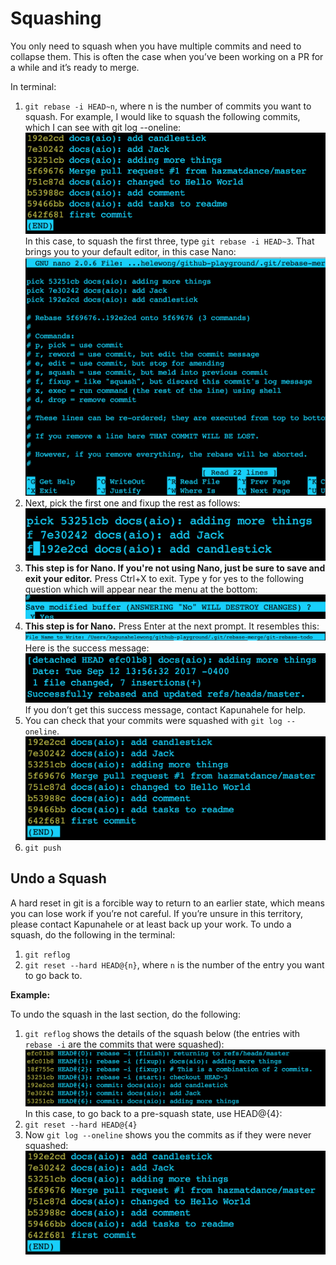 
# Squashing

You only need to squash when you have multiple commits and need to collapse them. 
This is often the case when you’ve been working on a PR for a while and it’s ready to merge. 

In terminal:
1. `git rebase -i HEAD~n`, where n is the number of commits you want to squash. For example, I would like to squash the following commits, which I can see with git log --oneline: 
![Image of git log](img/gitlog.png)
In this case, to squash the first three, type `git rebase -i HEAD~3`. That brings you to your default editor, in this case Nano:
![Image nano](img/nano1.png)
1. Next, pick the first one and fixup the rest as follows:
![Image of fixup](img/nano2.png)
1. **This step is for Nano. If you're not using Nano, just be sure to save and exit your editor.** Press Ctrl+X to exit. Type y for yes to the following question which will appear near the menu at the bottom: 
![Image of exit](img/nano3.png)
1. **This step is for Nano.** Press Enter at the next prompt. It resembles this:![Nano File to write prompt](img/nano-file-to-write.png) Here is the success message: 
![Image of success](img/success-msg.png) If you don’t get this success message, contact Kapunahele for help.
1. You can check that your commits were squashed with `git log --oneline`.
![Image of fixup](img/squash-undone.png)
1. `git push` 

## Undo a Squash

A hard reset in git is a forcible way to return to an earlier state, which means you can lose work if you’re not careful. If you’re unsure in this territory, please contact Kapunahele or at least back up your work. To undo a squash, do the following in the terminal:

1. `git reflog`
1. `git reset --hard HEAD@{n}`, where `n` is the number of the entry you want to go back to.

**Example:**

To undo the squash in the last section, do the following:
1. `git reflog` shows the details of the squash below (the entries with `rebase -i` are the commits that were squashed): ![Image of reflog](img/gitreflog.png)
In this case, to go back to a pre-squash state, use HEAD@{4}: 
1. `git reset --hard HEAD@{4}`
1. Now `git log --oneline` shows you the commits as if they were never squashed: ![Image of presquash state](img/squash-undone.png)


